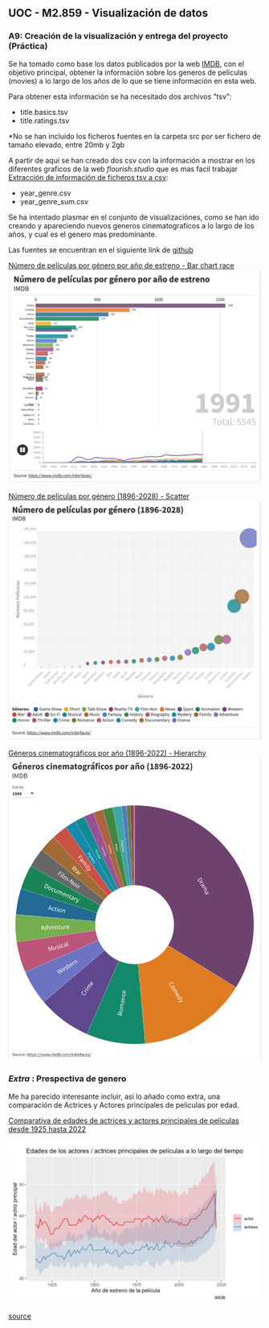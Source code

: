 ## UOC - M2.859 - Visualización de datos
### A9: Creación de la visualización y entrega del proyecto (Práctica)

Se ha tomado como base los datos publicados por la web [IMDB](https://www.imdb.com/interfaces/), con el objetivo principal, obtener la información sobre los generos de peliculas (movies) a lo largo de los años de lo que se tiene información en esta web.

Para obtener esta información se ha necesitado dos archivos "tsv":
- title.basics.tsv
- title.ratings.tsv

*No se han incluido los ficheros fuentes en la carpeta src por ser fichero de tamaño elevado, entre 20mb y 2gb

A partir de aqui se han creado dos csv con la información a mostrar en los diferentes graficos de la web _flourish.studio_ que es mas facil trabajar
[Extracción de información de ficheros tsv a csv](/html/imdb-pra4_gerenos_peliculas.html):

- year_genre.csv
- year_genre_sum.csv

Se ha intentado plasmar en el conjunto de visualizaciónes, como se han ido creando y apareciendo nuevos generos cinematograficos a lo largo de los años, y cual es el genero mas predominante.

Las fuentes se encuentran en el siguiente link de [github](https://github.com/jamluque-uoc/M2859-Visualizacion-Datos-PRA2/tree/gh-pages)

[Número de películas por género por año de estreno - Bar chart race](https://public.flourish.studio/visualisation/8334735/)
![Images](/img/bar_chart_race.png)


[Número de películas por género (1896-2028) - Scatter](https://public.flourish.studio/visualisation/8334891/)
![Images](/img/scatter.png)


[Géneros cinematográficos por año (1896-2022) - Hierarchy](https://public.flourish.studio/visualisation/8334545/)
![Images](/img/hierarchy.png)


### *_Extra_* : Prespectiva de genero

Me ha parecido interesante incluir, asi lo añado como extra, una comparación de Actrices y Actores principales de peliculas por edad.

[Comparativa de edades de actrices y actores principales de peliculas desde 1925 hasta 2022](/html/imdb-pra4_actor_actriz_edad.html)

![Images](/img/actores_actrices.png)

[source](https://minimaxir.com/2018/07/imdb-data-analysis/)

